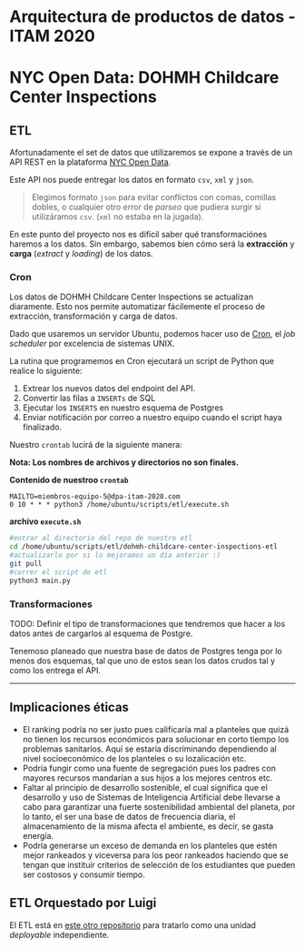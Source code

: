 # Arquitectura de productos de datos - ITAM 2020

# NYC Open Data: DOHMH Childcare Center Inspections

## ETL
Afortunadamente el set de datos que utilizaremos se expone a través de un API REST en la plataforma [NYC Open Data](https://dev.socrata.com/foundry/data.cityofnewyork.us/dsg6-ifza). 

Este API nos puede entregar los datos en formato `csv`, `xml` y `json`.

> Elegimos formato `json` para evitar conflictos con comas, comillas dobles, o cualquier otro error de <em>parseo</em> que pudiera surgir si utilizáramos `csv`. (`xml` no estaba en la jugada).

En este punto del proyecto nos es difícil saber qué transformaciónes haremos a los datos. Sin embargo, sabemos bien cómo será la **extracción** y **carga** (<em>extract</em> y <em>loading</em>) de los datos.

### Cron
Los datos de DOHMH Childcare Center Inspections se actualizan diaramente. Esto nos permite automatizar fácilemente el proceso de extracción, transformación y carga de datos. 

Dado que usaremos un servidor Ubuntu, podemos hacer uso de [Cron](https://en.wikipedia.org/wiki/Cron), el <em>job scheduler</em> por excelencia de sistemas UNIX. 

La rutina que programemos en Cron ejecutará un script de Python que realice lo siguiente:
1. Extrear los nuevos datos del endpoint del API.
2. Convertir las filas a `INSERTs` de SQL
3. Ejecutar los `INSERTS` en nuestro esquema de Postgres
4. Enviar notificación por correo a nuestro equipo cuando el script haya finalizado.

Nuestro `crontab` lucirá de la siguiente manera:

**Nota: Los nombres de archivos y directorios no son finales.**


**Contenido de nuestroo `crontab`**
~~~
MAILTO=miembros-equipo-5@dpa-itam-2020.com
0 10 * * * python3 /home/ubuntu/scripts/etl/execute.sh
~~~

**archivo `execute.sh`**
~~~bash
#entrar al directorio del repo de nuestro etl
cd /home/ubuntu/scripts/etl/dohmh-childcare-center-inspections-etl
#actualizarlo por si lo mejoramos un día anterior :)
git pull
#correr el script de etl
python3 main.py
~~~

### Transformaciones
TODO: Definir el tipo de transformaciones que tendremos que hacer a los datos antes de cargarlos al esquema de Postgre. 

Tenemoso planeado que nuestra base de datos de Postgres tenga por lo menos dos esquemas, tal que uno de estos sean los datos crudos tal y como los entrega el API.


---


## Implicaciones éticas
- El ranking podría no ser justo pues calificaría mal a planteles que quizá no tienen los recursos económicos para solucionar en corto tiempo los problemas sanitarios. Aquí se estaría discriminando dependiendo al nivel socioeconómico de los planteles o su lozalicación etc.
- Podría fungir como una fuente de segregación pues los padres con mayores recursos mandarían a sus hijos a los mejores centros etc.
- Faltar al principio de desarrollo sostenible, el cual significa que el desarrollo y uso de Sistemas de Inteligencia Artificial debe llevarse a cabo para garantizar una fuerte sostenibilidad ambiental del planeta, por lo tanto, el ser una base de datos de frecuencia diaria, el almacenamiento de la misma afecta el ambiente, es decir, se gasta energía.
- Podría generarse un exceso de demanda en los planteles que estén mejor rankeados y viceversa para los peor rankeados haciendo que se tengan que instituir criterios de selección de los estudiantes que pueden ser costosos y consumir tiempo. 


## ETL Orquestado por Luigi
El ETL está en [este otro repositorio](https://github.com/dpa-2020-equipo-5/nyc-ccci-etl) para tratarlo como una unidad <em>deployable</em> independiente.